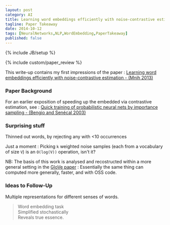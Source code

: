 ```yaml
---
layout: post
category: AI
title: Learning word embeddings efficiently with noise-contrastive estimation - Mnih 2013
tagline: Paper Takeaway
date: 2014-10-12
tags: [NeuralNetworks,NLP,WordEmbedding,PaperTakeaway]
published: false
---
```

{% include JB/setup %}

{% include custom/paper_review %}

This write-up contains my first impressions of the paper : 
[Learning word embeddings efficiently with noise-contrastive estimation - (Mnih 2013)](https://www.cs.toronto.edu/~amnih/papers/wordreps.pdf)

### Paper Background

For an earlier exposition of speeding up the embedded via contrastive estimation, see : [Quick training of probabilistic neural nets by importance sampling - (Bengio and Sen&eacute;cal 2003)](http://www.iro.umontreal.ca/~lisa/pointeurs/senecal_aistats2003.pdf)

### Surprising stuff

Thinned out words, by rejecting any with <10 occurrences

Just a moment : Picking ```k``` weighted noise samples (each from a vocabulary of size ```V```) is an ```O(log(V))``` operation, isn't it?

NB: The basis of this work is analysed and recostructed within a more general setting in the [GloVe paper](/ai/2014/10/13/GloVe/) : Essentially the same thing can computed more generally, faster, and with OSS code.


### Ideas to Follow-Up

Multiple representations for different senses of words.


> Word embedding task         <br />
> Simplified stochastically   <br />
> Reveals true essence.     
